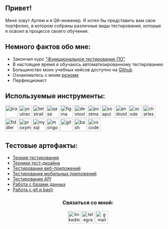 <h2> Привет! </h2>
<p> Меня зовут Артем и я QA-инженер. Я хотел бы представить вам свое портфолио, в котором собраны различные виды тестирования, которые я освоил в процессе своего обучения. </p> 

<h2> Немного фактов обо мне: </h2>
<ul>
<li> Закончил курс <a href="https://drive.google.com/file/d/1hpVYCIXScK4_QoWecEH9pi3AtlMamObx/view?usp=sharing">"Функциональное тестирование ПО"</a></li>
<li> В настоящее время я обучаюсь автоматизированному тестированию</li>
<li> Большинство моих учебных кейсов доступно на <a href="https://github.com/volchenkoff">Github</a></li> </li>
<li> Ознакомьтесь с моим <a href="https://disk.yandex.ru/d/wUaJV0mrmaqcuA">резюме</a></li> 
<li> Перфекционист </li>
</ul>
<h2>Используемые инструменты:</h2>
<p>
<img src="https://cdn.jsdelivr.net/gh/devicons/devicon/icons/jira/jira-original.svg" title="jira" alt="jira" width="40" height="40"/>
<img src="https://upload.wikimedia.org/wikipedia/commons/thumb/8/8d/YouTrack_Icon.svg/1024px-YouTrack_Icon.svg.png?20200803082248" title="youtrack" alt="youtrack" width="40" height="40"/>
<img src="https://codahosted.io/packs/21236/unversioned/assets/LOGO/ba1091c59bab89cd2fd0f289622731fe16113d7b00905abe64759c313a4b73b76c1b0426076ed76cb74752234c734131df46992d5b8b48fc13e264240e4f7119f736cfeb64df36ded54b5cbf6198b9cadedf18dd0cac5c7dbcd16e6336c29363cd1292ba" title="testrail" alt="tetstrail" width="40" height="40"/>
<img src="https://luna1.co/eb0187.png" title="qase" alt="qase" width="40" height="40"/>
<img src="https://cdn.jsdelivr.net/gh/devicons/devicon/icons/figma/figma-original.svg" title="figma" alt="figma" width="40" height="40"/>
<img src="https://d33wubrfki0l68.cloudfront.net/38b5c953a4667366685d55db55d057c86db1fc54/a0fdc/static/acae6b24d940347661ca901ea07f47c1/chrome-dev-logo-icon.png" title="devtools" alt="devtools" width="40" height="40"/>
<img src="https://www.svgrepo.com/show/354202/postman-icon.svg" title="postman" alt="postman" width="40" height="40"/>
<img src="https://static0.smartbear.co/smartbearbrand/media/images/home/soapui-icon.svg" title="soapui" alt="soapui" width="40" height="40"/>
 <img src="https://cdn.jsdelivr.net/gh/devicons/devicon/icons/androidstudio/androidstudio-original.svg" title="android-studio" alt="android-studio" width="40" height="40"/>
<img src="https://cdn.jsdelivr.net/gh/devicons/devicon/icons/xcode/xcode-original.svg" title="xcode" alt="xcode" width="40" height="40"/>
<img src="https://cdn.icon-icons.com/icons2/3053/PNG/512/charles_proxy_macos_bigsur_icon_190302.png" title="charles-proxy" alt="charles-proxy" width="40" height="40"/>
<img src="https://www.megaleechers.com/storage/Fiddler-Everywhere-Icon.png" title="fiddler" alt="fiddler" width="40" height="40"/>
<img src="https://ph-files.imgix.net/f1aba60e-b071-4afd-bde6-7c123853a3ae.png?auto=format" title="proxyman" alt="proxyman" width="40" height="40"/>
<img src="https://cdn.jsdelivr.net/gh/devicons/devicon/icons/mysql/mysql-original.svg" title="mysql" alt="mysql" width="40" height="40"/>
<img src="https://cdn.jsdelivr.net/gh/devicons/devicon/icons/mongodb/mongodb-original.svg" title="mongodb" alt="mongodb" width="40" height="40"/>
<img src="https://cdn.jsdelivr.net/gh/devicons/devicon/icons/git/git-original.svg" title="git" alt="git" width="40" height="40"/>
<img src="https://upload.wikimedia.org/wikipedia/commons/thumb/4/4b/Bash_Logo_Colored.svg/1024px-Bash_Logo_Colored.svg.png?20180723054350" title="bash" alt="bash" width="40" height="40"/>
<img src="https://cdn.jsdelivr.net/gh/devicons/devicon/icons/vscode/vscode-original.svg" title="vscode" alt="vscode" width="40" height="40"/>
</p>
<h2>Тестовые артефакты: </h2>
<p> 
 <ul>
  <li>  <a href="https://github.com/volchenkoff/theory">Теория тестирования</a>  </li>
<li>  <a href="https://github.com/volchenkoff/design">Техники тест-дизайна</a>  </li>
<li>  <a href="https://github.com/volchenkoff/web"> Тестирование веб-приложений </a>   </li>
<li> <a href="https://github.com/volchenkoff/mobile">Тестирование мобильных приложений</a>   </li>
<li>  <a href="https://github.com/volchenkoff/api">Тестирование API</a>  </li>
<li>  <a href="https://github.com/volchenkoff/database">Работа с базами данных</a>   </li>
<li>  <a href="https://github.com/volchenkoff/git_bash">Работа с git и bash</a>   </li>


</p>
<h3 align="center"> Связаться со мной: </h3>
<p align="center">
<a href= "https://www.linkedin.com/in/volchenkoff/"><img src="https://img.icons8.com/?size=512&id=13930&format=png" width="40" height="40" alt="linkedin"/></a>
<a href= "https://t.me/volchenkoff"><img src="https://img.icons8.com/?size=512&id=63306&format=png" width="40" height="40" alt="telegram"/></a>
<a href= "mailto:qa.volchenkoff@gmail.com"><img src="https://img.icons8.com/?size=512&id=P7UIlhbpWzZm&format=png" width="40" height="40" alt="gmail"/></a>
</p>
